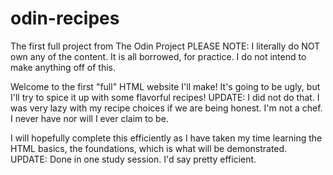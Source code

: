 # odin-recipes
The first full project from The Odin Project
PLEASE NOTE: I literally do NOT own any of the content. It is all
borrowed, for practice. I do not intend to make anything off of this.

Welcome to the first "full" HTML website I'll make!
It's going to be ugly, but I'll try to spice it up
with some flavorful recipes! 
UPDATE: I did not do that. I was very lazy with my recipe choices
if we are being honest. I'm not a chef. I never have nor will I
ever claim to be.

I will hopefully complete this efficiently as I have
taken my time learning the HTML basics, the foundations,
which is what will be demonstrated.
UPDATE: Done in one study session. I'd say pretty efficient.